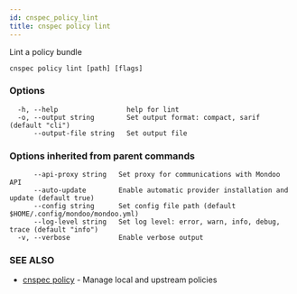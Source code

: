 ```yaml
---
id: cnspec_policy_lint
title: cnspec policy lint
---
```


Lint a policy bundle

```
cnspec policy lint [path] [flags]
```

### Options

```
  -h, --help                 help for lint
  -o, --output string        Set output format: compact, sarif (default "cli")
      --output-file string   Set output file
```

### Options inherited from parent commands

```
      --api-proxy string   Set proxy for communications with Mondoo API
      --auto-update        Enable automatic provider installation and update (default true)
      --config string      Set config file path (default $HOME/.config/mondoo/mondoo.yml)
      --log-level string   Set log level: error, warn, info, debug, trace (default "info")
  -v, --verbose            Enable verbose output
```

### SEE ALSO

- [cnspec policy](cnspec_policy.md) - Manage local and upstream policies
